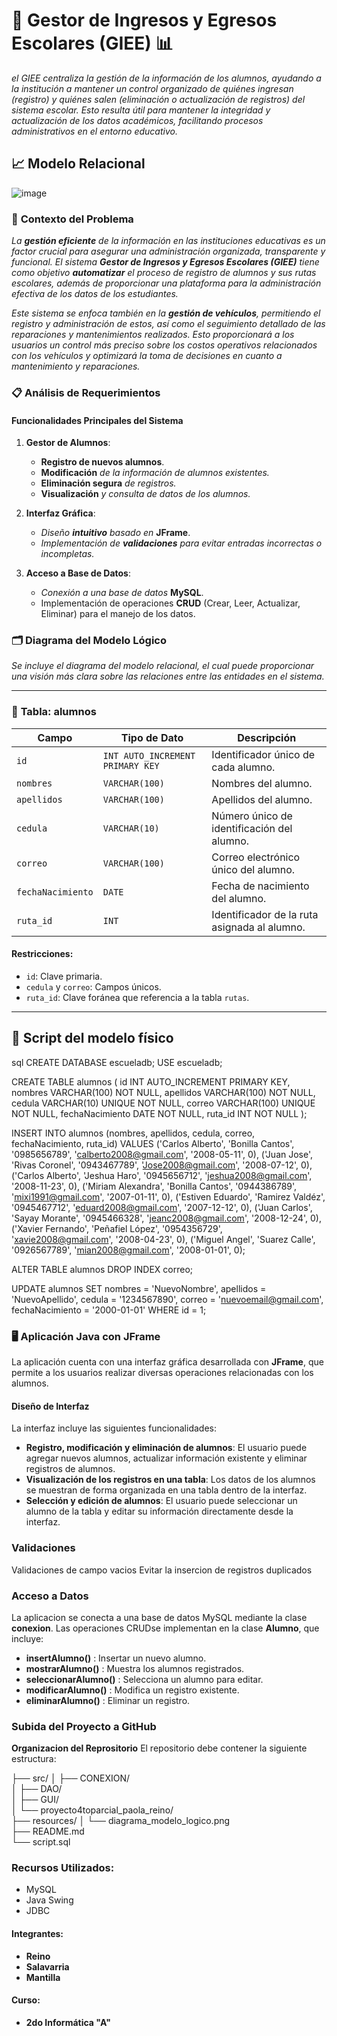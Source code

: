 # 🚗 **Gestor de Ingresos y Egresos Escolares (GIEE)** 📊

*el GIEE centraliza la gestión de la información de los alumnos, ayudando a la institución a mantener un control organizado de quiénes ingresan (registro) y quiénes salen (eliminación o actualización de registros) del sistema escolar. Esto resulta útil para mantener la integridad y actualización de los datos académicos, facilitando procesos administrativos en el entorno educativo.*

## 📈 **Modelo Relacional**
![image](https://github.com/user-attachments/assets/5f123103-db60-4fb5-a255-5a56c721afc9)

### 📝 **Contexto del Problema**

*La **gestión eficiente** de la información en las instituciones educativas es un factor crucial para asegurar una administración organizada, transparente y funcional. El sistema **Gestor de Ingresos y Egresos Escolares (GIEE)** tiene como objetivo **automatizar** el proceso de registro de alumnos y sus rutas escolares, además de proporcionar una plataforma para la administración efectiva de los datos de los estudiantes.*

*Este sistema se enfoca también en la **gestión de vehículos**, permitiendo el registro y administración de estos, así como el seguimiento detallado de las reparaciones y mantenimientos realizados. Esto proporcionará a los usuarios un control más preciso sobre los costos operativos relacionados con los vehículos y optimizará la toma de decisiones en cuanto a mantenimiento y reparaciones.*

### 📋 **Análisis de Requerimientos**

#### **Funcionalidades Principales del Sistema**

1. **Gestor de Alumnos**:
   - **Registro de nuevos alumnos**.
   - **Modificación** *de la información de alumnos existentes.*
   - **Eliminación segura** *de registros.*
   - **Visualización** *y consulta de datos de los alumnos.*

2. **Interfaz Gráfica**:
   - *Diseño **intuitivo** basado en* **JFrame**.
   - *Implementación de **validaciones** para evitar entradas incorrectas o incompletas.*

3. **Acceso a Base de Datos**:
   - *Conexión a una base de datos* **MySQL**.
   - Implementación de operaciones **CRUD** (Crear, Leer, Actualizar, Eliminar) para el manejo de los datos.

### 🗂️ **Diagrama del Modelo Lógico**
*Se incluye el diagrama del modelo relacional, el cual puede proporcionar una visión más clara sobre las relaciones entre las entidades en el sistema.*

---

### 📝 **Tabla: alumnos**

| **Campo**         | **Tipo de Dato**    | **Descripción**                                              |
|-------------------|---------------------|--------------------------------------------------------------|
| `id`              | `INT AUTO_INCREMENT PRIMARY KEY` | Identificador único de cada alumno.                           |
| `nombres`         | `VARCHAR(100)`      | Nombres del alumno.                                           |
| `apellidos`       | `VARCHAR(100)`      | Apellidos del alumno.                                         |
| `cedula`          | `VARCHAR(10)`       | Número único de identificación del alumno.                   |
| `correo`          | `VARCHAR(100)`      | Correo electrónico único del alumno.                          |
| `fechaNacimiento` | `DATE`              | Fecha de nacimiento del alumno.                               |
| `ruta_id`         | `INT`               | Identificador de la ruta asignada al alumno.                  |

#### **Restricciones:**
- `id`: Clave primaria.
- `cedula` y `correo`: Campos únicos.
- `ruta_id`: Clave foránea que referencia a la tabla `rutas`.

---

## 🔧 Script del modelo físico 
sql
CREATE DATABASE escueladb;
USE escueladb;

CREATE TABLE alumnos (
  id INT AUTO_INCREMENT PRIMARY KEY,
  nombres VARCHAR(100) NOT NULL,
  apellidos VARCHAR(100) NOT NULL,
  cedula VARCHAR(10) UNIQUE NOT NULL,
  correo VARCHAR(100) UNIQUE NOT NULL,
  fechaNacimiento DATE NOT NULL,
  ruta_id INT NOT NULL
);

INSERT INTO alumnos (nombres, apellidos, cedula, correo, fechaNacimiento, ruta_id) 
VALUES 
('Carlos Alberto', 'Bonilla Cantos', '0985656789', 'calberto2008@gmail.com', '2008-05-11', 0),
('Juan Jose', 'Rivas Coronel', '0943467789', 'Jose2008@gmail.com', '2008-07-12', 0),
('Carlos Alberto', 'Jeshua Haro', '0945656712', 'jeshua2008@gmail.com', '2008-11-23', 0),
('Miriam Alexandra', 'Bonilla Cantos', '0944386789', 'mixi1991@gmail.com', '2007-01-11', 0),
('Estiven Eduardo', 'Ramirez Valdéz', '0945467712', 'eduard2008@gmail.com', '2007-12-12', 0),
('Juan Carlos', 'Sayay Morante', '0945466328', 'jeanc2008@gmail.com', '2008-12-24', 0),
('Xavier Fernando', 'Peñafiel López', '0954356729', 'xavie2008@gmail.com', '2008-04-23', 0),
('Miguel Angel', 'Suarez Calle', '0926567789', 'mian2008@gmail.com', '2008-01-01', 0);

ALTER TABLE alumnos DROP INDEX correo;

UPDATE alumnos 
SET nombres = 'NuevoNombre', apellidos = 'NuevoApellido', cedula = '1234567890', correo = 'nuevoemail@gmail.com', fechaNacimiento = '2000-01-01' 
WHERE id = 1;




### 🖥️ **Aplicación Java con JFrame**

La aplicación cuenta con una interfaz gráfica desarrollada con **JFrame**, que permite a los usuarios realizar diversas operaciones relacionadas con los alumnos.

#### **Diseño de Interfaz**

La interfaz incluye las siguientes funcionalidades:

- **Registro, modificación y eliminación de alumnos**: El usuario puede agregar nuevos alumnos, actualizar información existente y eliminar registros de alumnos.
- **Visualización de los registros en una tabla**: Los datos de los alumnos se muestran de forma organizada en una tabla dentro de la interfaz.
- **Selección y edición de alumnos**: El usuario puede seleccionar un alumno de la tabla y editar su información directamente desde la interfaz.


### Validaciones
Validaciones de campo vacios 
Evitar la insercion de registros duplicados 

### Acceso a Datos 
La aplicacion se conecta a una base de datos MySQL mediante la clase **conexion**. Las operaciones CRUDse implementan en la clase **Alumno**, que incluye:
- **insertAlumno()** : Insertar un nuevo alumno. 
- **mostrarAlumno()** : Muestra los alumnos registrados. 
- **seleccionarAlumno()** : Selecciona un alumno para editar.
- **modificarAlumno()** : Modifica un registro existente.
- **eliminarAlumno()** : Eliminar un registro.

### Subida del Proyecto a GitHub

**Organizacion del Reprositorio**
El repositorio debe contener la siguiente estructura:

├── src/
│   ├── CONEXION/                        
│   ├── DAO/                              
│   ├── GUI/                              
│   └── proyecto4toparcial_paola_reino/   
├── resources/
│   └── diagrama_modelo_logico.png        
├── README.md                             
└── script.sql                            

### **Recursos Utilizados:**
- MySQL
- Java Swing
- JDBC

#### **Integrantes:**
- **Reino**
- **Salavarria**
- **Mantilla**

#### **Curso:**
- **2do Informática "A"**
